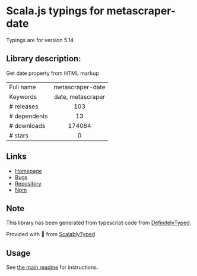 
# Scala.js typings for metascraper-date

Typings are for version 5.14

## Library description:
Get date property from HTML markup

|                    |                 |
| ------------------ | :-------------: |
| Full name          | metascraper-date |
| Keywords           | date, metascraper |
| # releases         | 103 |
| # dependents       | 13 |
| # downloads        | 174084 |
| # stars            | 0 |

## Links
- [Homepage](https://nicedoc.io/microlinkhq/metascraper/packages/metascraper-date)
- [Bugs](https://github.com/microlinkhq/metascraper/issues)
- [Repository](https://github.com/microlinkhq/metascraper)
- [Npm](https://www.npmjs.com/package/metascraper-date)
    


## Note
This library has been generated from typescript code from [DefinitelyTyped](https://definitelytyped.org).

Provided with :purple_heart: from [ScalablyTyped](https://github.com/oyvindberg/ScalablyTyped)

## Usage
See [the main readme](../../readme.md) for instructions.


